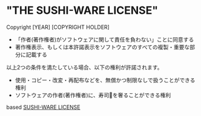 # "THE SUSHI-WARE LICENSE"

Copyright [YEAR] [COPYRIGHT HOLDER]

- 「作者(著作権者)がソフトウェアに関して責任を負わない」ことに同意する
- 著作権表示、もしくは本許諾表示をソフトウェアのすべての複製・重要な部分に記載する

以上2つの条件を満たしている場合、以下の権利が許諾されます。

- 使用・コピー・改変・再配布などを、無償かつ制限なしで扱うことができる権利
- ソフトウェアの作者(著作権者)に、寿司🍣を奢ることができる権利

based [SUSHI-WARE LICENSE](https://github.com/MakeNowJust/sushi-ware)
